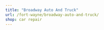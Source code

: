 ```yaml
---
title: "Broadway Auto And Truck"
url: /fort-wayne/broadway-auto-and-truck/
shop: car repair
---
```

